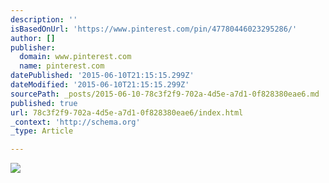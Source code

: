 ```yaml
---
description: ''
isBasedOnUrl: 'https://www.pinterest.com/pin/47780446023295286/'
author: []
publisher:
  domain: www.pinterest.com
  name: pinterest.com
datePublished: '2015-06-10T21:15:15.299Z'
dateModified: '2015-06-10T21:15:15.299Z'
sourcePath: _posts/2015-06-10-78c3f2f9-702a-4d5e-a7d1-0f828380eae6.md
published: true
url: 78c3f2f9-702a-4d5e-a7d1-0f828380eae6/index.html
_context: 'http://schema.org'
_type: Article

---
```

![](https://s-media-cache-ak0.pinimg.com/736x/02/57/ca/0257cac546f5c749dbfb4327a2268404.jpg)